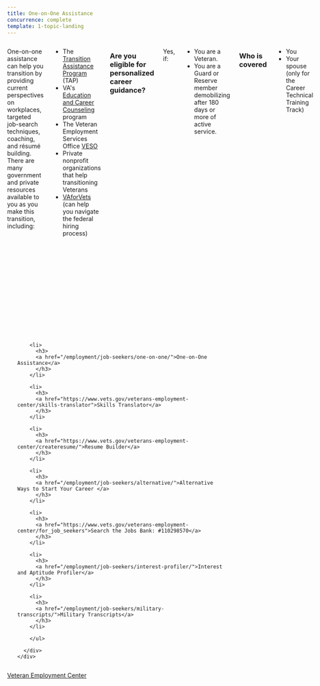 ```yaml
---
title: One-on-One Assistance
concurrence: complete
template: 1-topic-landing
---
```


<div class="main" role="main" markdown="0">

<div class="section one" markdown="0">
<div class="primary" markdown="0">
<div class="row" markdown="0">
<div class="small-12 columns" markdown="1">

One-on-one assistance can help you transition by providing current perspectives on workplaces, targeted job-search techniques, coaching, and résumé building. There are many government and private resources available to you as you make this transition, including:

- The [Transition Assistance Program](http://www.benefits.va.gov/tap/) (TAP)
- VA's [Education and Career Counseling](http://www.benefits.va.gov/vocrehab/edu_voc_counseling.asp) program
- The Veteran Employment Services Office [VESO](http://vaforvets.va.gov/)
- Private nonprofit organizations that help transitioning Veterans
- [VAforVets](http://vaforvets.va.gov/) (can help you navigate the federal hiring process)

### Are you eligible for personalized career guidance?
Yes, if:

- You are a Veteran.
- You are a Guard or Reserve member demobilizing after 180 days or more of active service.

### Who is covered 
- You 
- Your spouse (only for the Career Technical Training Track)

### How it works
Transitioning Servicemembers are required to attend the Transition Assistance Program (TAP) briefings. These include: 

- Preseparation counseling, in which your skills, interests, and goals are evaluated and integrated into a custom roadmap. 
- Résumé-building assistance and interview training.
- Three optional additional workshops: Career Technical Training Track, Education Track, and Entrepreneurship Track.
- Information on all available VA benefits (contact VA career-and-training specialists at 1-800-827-1000).

*VA's Education and Career Counseling program*

For a year after transitioning out of the military and for the six months prior to separation, Servicemembers may also be eligible for VA's Education and Career Counseling [program](http://www.benefits.va.gov/vocrehab/edu_voc_counseling.asp). If you are eligible,this option focuses on those who are interested in getting the most out of their education benefits. The program includes career counseling, benefits coaching and individual support, and academic counseling. To apply, follow these simple steps: 

1.	Log in to your [eBenefits account](https://www.ebenefits.va.gov).
2.	Select Apply.
3.	Select Vocational Rehabilitation and Employment Benefits.
4.	Apply for Education and Career Counseling. Eligible Veterans will receive an invitation to a session at a regional VA office.

You might also want to work with nonprofit organizations that have been thoroughly vetted and can offer you advice, share connections, and help place you into a good job at no cost to you. [The Call of Duty Endowment](http://www.callofdutyendowment.org/partners) endorses groups that do a particularly good job of this. 

Additionally, Hire Our Heroes, in partnership with [American Corporate Partners (ACP)](http://www.acp-usa.org/), pairs Veterans with corporate mentors. Over the course of a year, you and a mentor will discuss private-sector career preparation and exploration, and review your résumé. Mentors, one-third of whom are former military, come from a wide variety of sectors, including marketing, defense, health care, insurance, and manufacturing. You are eligible for ACP if:
- You are a currently serving or recently separated Veteran (including members of the Reserve and National Guard) and have served on active duty for at least 180 days since September 11, 2001, or
- You are the spouse of a Servicemember wounded or killed in action.

</div>
</div>
</div>

<div class="navigation">
  <div class="row">
    <div class="small-12 columns">
        <ul class="small-block-grid-1 medium-block-grid-3 cards small">

        <li>
          <h3>
          <a href="/employment/job-seekers/one-on-one/">One-on-One Assistance</a>
          </h3>
        </li>

        <li>
          <h3>
          <a href="https://www.vets.gov/veterans-employment-center/skills-translator">Skills Translator</a>
          </h3>
        </li>  

        <li>
          <h3>
          <a href="https://www.vets.gov/veterans-employment-center/createresume/">Resume Builder</a>
          </h3>
        </li>

        <li>
          <h3>
          <a href="/employment/job-seekers/alternative/">Alternative Ways to Start Your Career </a>
          </h3>
        </li>  

        <li>
          <h3>
          <a href="https://www.vets.gov/veterans-employment-center/for_job_seekers">Search the Jobs Bank: #110298570</a>
          </h3>
        </li>

        <li>
          <h3>
          <a href="/employment/job-seekers/interest-profiler/">Interest and Aptitude Profiler</a>
          </h3>
        </li>

        <li>
          <h3>
          <a href="/employment/job-seekers/military-transcripts/">Military Transcripts</a>
          </h3>
        </li>    

        </ul>

      </div>
    </div>  
  </div>

</div>

<div class="action-bar">
  <div class="row">
    <div class="small-12 columns">
      <a class="usa-button-primary" href="https://www.vets.gov/veterans-employment-center/">Veteran Employment Center</a>
    </div>
  </div>
</div>

